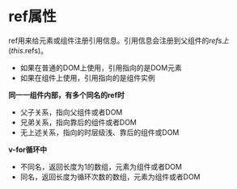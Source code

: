 # ref属性

ref用来给元素或组件注册引用信息。引用信息会注册到父组件的$refs上(this.$refs)。

- 如果在普通的DOM上使用，引用指向的是DOM元素
- 如果在组件上使用，引用指向的是组件实例

**同一一组件内部，有多个同名的ref时**

- 父子关系，指向父组件或者DOM
- 兄弟关系，指向靠后的组件或者DOM
- 无上述关系，指向的时层级浅、靠后的组件或DOM

**v-for循环中**

- 不同名，返回长度为1的数组，元素为组件或者DOM
- 同名，返回长度为循环次数的数组，元素为组件或者DOM
